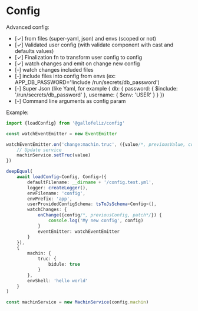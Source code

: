# Config

Advanced config:
- [✓] from files (super-yaml, json) and envs (scoped or not)
- [✓] Validated user config (with validate component with cast and defaults values)
- [✓] Finalization fn to transform user config to config
- [✓] watch changes and emit on change new config
- [-] watch changes included files
- [-] include files into config from envs (ex: APP_DB_PASSWORD='!include /run/secrets/db_password')
- [-] Super Json (like Yaml, for example { db: { password: { $include: '/run/secrets/db_password' }, username: { $env: 'USER' } } })
- [-] Command line arguments as config param

Example:

```typescript
import {loadConfig} from '@gallofeliz/config'

const watchEventEmitter = new EventEmitter

watchEventEmitter.on('change:machin.truc', ({value/*, previousValue, config, previousConfig*/}) => {
    // Update service
    machinService.setTruc(value)
})

deepEqual(
    await loadConfig<Config, Config>({
        defaultFilename: __dirname + '/config.test.yml',
        logger: createLogger(),
        envFilename: 'config',
        envPrefix: 'app',
        userProvidedConfigSchema: tsToJsSchema<Config>(),
        watchChanges: {
            onChange({config/*, previousConfig, patch*/}) {
                console.log('My new config', config)
            }
            eventEmitter: watchEventEmitter
        }
    }),
    {
        machin: {
            truc: {
                bidule: true
            }
        },
        envShell: 'hello world'
    }
)

const machinService = new MachinService(config.machin)
```
